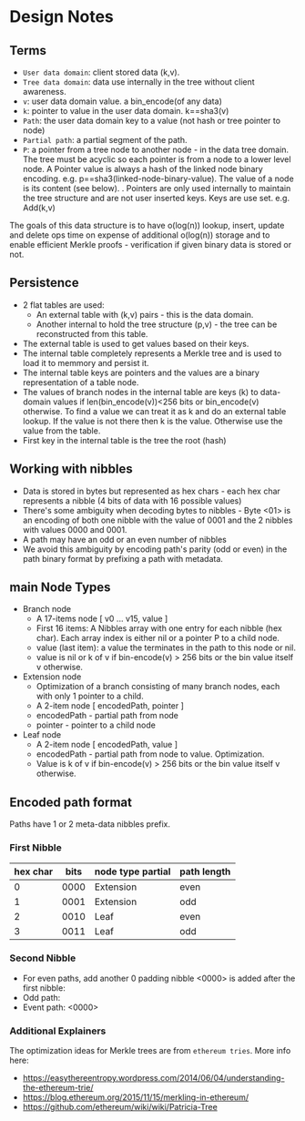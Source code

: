 # Design Notes

## Terms

- `User data domain`: client stored data (k,v).
- `Tree data domain`: data use internally in the tree without client awareness.
- `v`: user data domain value. a bin_encode(of any data)
- `k`: pointer to value in the user data domain. k==sha3(v)
- `Path`: the user data domain key to a value (not hash or tree pointer to node)
- `Partial path`: a partial segment of the path.
- `P`: a pointer from a tree node to another node - in the data tree domain. The tree must be acyclic so each pointer is from a node to a lower level node.
A Pointer value is always a hash of the linked node binary encoding. e.g. p==sha3(linked-node-binary-value). The value of a node is its content (see below).
. Pointers are only used internally to maintain the tree structure and are not user inserted keys. Keys are use set. e.g. Add(k,v)

The goals of this data structure is to have o(log(n)) lookup, insert, update and delete ops time on expense of additional o(log(n)) storage and to enable efficient Merkle proofs - verification if given binary data is stored or not.

## Persistence
- 2 flat tables are used: 
    - An external table with (k,v) pairs - this is the data domain. 
    - Another internal to hold the tree structure (p,v) - the tree can be reconstructed from this table.
- The external table is used to get values based on their keys.
- The internal table completely represents a Merkle tree and is used to load it to memmory and persist it.
- The internal table keys are pointers and the values are a binary representation of a table node.
- The values of branch nodes in the internal table are keys (k) to data-domain values if len(bin_encode(v))<256 bits or bin_encode(v) otherwise. 
To find a value we can treat it as k and do an external table lookup. If the value is not there then k is the value. Otherwise use the value from the table.
- First key in the internal table is the tree the root (hash)

## Working with nibbles
- Data is stored in bytes but represented as hex chars - each hex char represents a nibble (4 bits of data with 16 possible values)
- There's some ambiguity when decoding bytes to nibbles - Byte <01> is an encoding of both one nibble with the value of 0001 and the 2 nibbles with values 0000 and 0001.
- A path may have an odd or an even number of nibbles
- We avoid this ambiguity by encoding path's parity (odd or even) in the path binary format by prefixing a path with metadata.

## main Node Types
- Branch node
    - A 17-items node [ v0 ... v15, value ]
    - First 16 items: A Nibbles array with one entry for each nibble (hex char). Each array index is either nil or a pointer P to a child node.
    - value (last item): a value the terminates in the path to this node or nil.
    - value is nil or k of v if bin-encode(v) > 256 bits or the bin value itself v otherwise.
- Extension node
    - Optimization of a branch consisting of many branch nodes, each with only 1 pointer to a child.
    - A 2-item node [ encodedPath, pointer ]
    - encodedPath - partial path from node
    - pointer - pointer to a child node
- Leaf node
    - A 2-item node [ encodedPath, value ]
    - encodedPath - partial path from node to value. Optimization.
    - Value is k of v if bin-encode(v) > 256 bits or the bin value itself v otherwise.

## Encoded path format
Paths have 1 or 2 meta-data nibbles prefix.

### First Nibble

| hex char |  bits   |    node type partial    |  path length |
|------|-------------|-------------------------|--------------|
|  0   |     0000    |       Extension         |    even      |   
|  1   |     0001    |       Extension         |     odd      |    
|  2   |     0010    |          Leaf           |    even      |  
|  3   |     0011    |          Leaf           |     odd      |
  
### Second Nibble
- For even paths, add another 0 padding nibble <0000> is added after the first nibble:
- Odd path: <meta-data-nible><path-data-nibbles>
- Event path: <meta-data-nible><0000><path-data-nibbles>

### Additional Explainers

The optimization ideas for Merkle trees are from `ethereum tries`. More info here:

- https://easythereentropy.wordpress.com/2014/06/04/understanding-the-ethereum-trie/
- https://blog.ethereum.org/2015/11/15/merkling-in-ethereum/
- https://github.com/ethereum/wiki/wiki/Patricia-Tree










